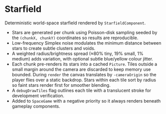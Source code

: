 # Starfield

Deterministic world-space starfield rendered by `StarfieldComponent`.

- Stars are generated per chunk using Poisson-disk sampling seeded by the
  `(chunkX, chunkY)` coordinates so results are reproducible.
- Low-frequency Simplex noise modulates the minimum distance between stars to
  create subtle clusters and voids.
- A weighted radius/brightness spread (≈80% tiny, 19% small, 1% medium) adds
  variation, with optional subtle blue/yellow colour jitter.
- Each chunk pre-renders its stars into a cached `Picture`. Tiles outside a
  small margin around the camera are discarded to keep memory use bounded.
  During `render` the canvas translates by `-cameraOrigin` so the player flies
  over a static backdrop. Stars within each tile sort by radius so faint stars
  render first for smoother blending.
- A `debugDrawTiles` flag outlines each tile with a translucent stroke for
  development verification.
- Added to `SpaceGame` with a negative priority so it always renders beneath
  gameplay components.
